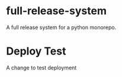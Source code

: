 # full-release-system
A full release system for a python monorepo.

# Deploy Test
A change to test deployment
